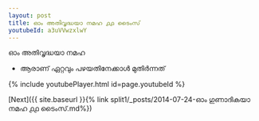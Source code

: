 ```yaml
---
layout: post
title: ഓം അതിവൃദ്ധയാ നമഹ ൧൧ ടൈംസ്
youtubeId: a3uVVwzxlwY
---
```

 
 
 ഓം അതിവൃദ്ധയാ നമഹ 
 
 -  ആരാണ് ഏറ്റവും പഴയതിനേക്കാൾ മുതിർന്നത് 
 
  
 
  
 
 
 
 
 
 


{% include youtubePlayer.html id=page.youtubeId %}
 
[Next]({{ site.baseurl }}{% link  split1/_posts/2014-07-24-ഓം ഗുണാദികയാ നമഹ ൧൧ ടൈംസ്.md%})
 
